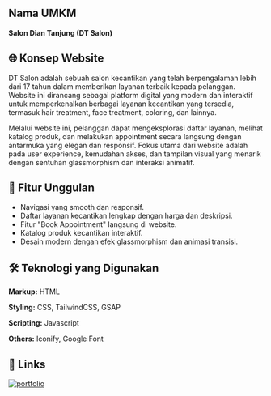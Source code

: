 
## Nama UMKM
**Salon Dian Tanjung (DT Salon)**  

## 🌐 Konsep Website

DT Salon adalah sebuah salon kecantikan yang telah berpengalaman lebih dari 17 tahun dalam memberikan layanan terbaik kepada pelanggan. Website ini dirancang sebagai platform digital yang modern dan interaktif untuk memperkenalkan berbagai layanan kecantikan yang tersedia, termasuk hair treatment, face treatment, coloring, dan lainnya.

Melalui website ini, pelanggan dapat mengeksplorasi daftar layanan, melihat katalog produk, dan melakukan appointment secara langsung dengan antarmuka yang elegan dan responsif. Fokus utama dari website adalah pada user experience, kemudahan akses, dan tampilan visual yang menarik dengan sentuhan glassmorphism dan interaksi animatif.
## 🌟 Fitur Unggulan

- Navigasi yang smooth dan responsif.
- Daftar layanan kecantikan lengkap dengan harga dan deskripsi.
- Fitur "Book Appointment" langsung di website.
- Katalog produk kecantikan interaktif.
- Desain modern dengan efek glassmorphism dan animasi transisi.
## 🛠 Teknologi yang Digunakan

**Markup:** HTML

**Styling:** CSS, TailwindCSS, GSAP

**Scripting:** Javascript

**Others:** Iconify, Google Font
## 🔗 Links
[![portfolio](https://img.shields.io/badge/dt_salon-9d0b85?style=for-the-badge)](https://salondiantanjung.my.id/)

